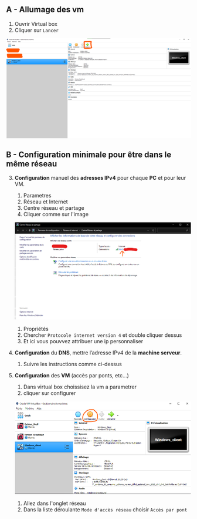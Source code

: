 ## A - Allumage des vm

1) Ouvrir Virtual box 
2) Cliquer sur ``Lancer`` 

![img](resources/images/screens/allumageVM.png)

## B - Configuration minimale pour être dans le même réseau


3) **Configuration** manuel des **adresses IPv4** pour chaque **PC** et pour leur VM.
   1) Parametres
   2) Réseau et Internet
   3) Centre réseau et partage
   4) Cliquer comme sur l'image

   ![img](IMG/parametre_du_reseau.png)

   1) Propriétés
   2) Chercher `Protocole internet version 4` et double cliquer dessus
   3) Et ici vous pouvvez attribuer une ip personnaliser
4) **Configuration** du **DNS**, mettre l’adresse IPv4 de la **machine serveur**.
    1) Suivre les instructions comme ci-dessus
5) **Configuration** des **VM** (accès par ponts, etc…)
    1) Dans virtual box choissisez la vm a parametrer
    2) cliquer sur configurer

   ![img](IMG/bouton_configuration.png)

    1) Allez dans l'onglet réseau
    2) Dans la liste déroulante `Mode d'accès réseau` choisir `Accès par pont`
